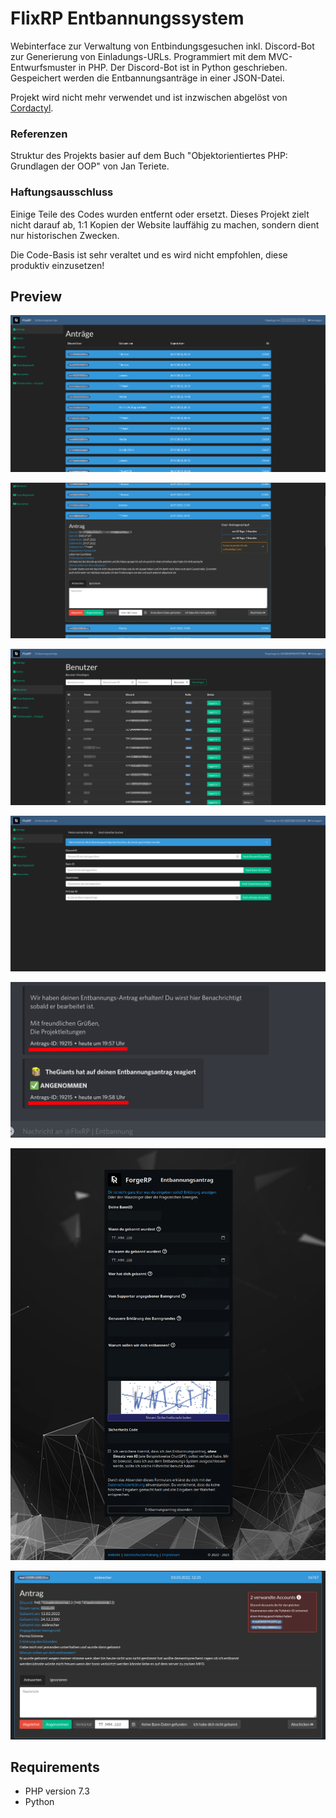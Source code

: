 # FlixRP Entbannungssystem

Webinterface zur Verwaltung von Entbindungsgesuchen inkl. Discord-Bot zur Generierung von Einladungs-URLs.
Programmiert mit dem MVC-Entwurfsmuster in PHP. Der Discord-Bot ist in Python geschrieben. Gespeichert werden die Entbannungsanträge in einer JSON-Datei.

Projekt wird nicht mehr verwendet und ist inzwischen abgelöst von [Cordactyl](https://cordactyl.com).

### Referenzen

Struktur des Projekts basier auf dem Buch "Objektorientiertes PHP: Grundlagen der OOP" von Jan Teriete.

### Haftungsausschluss

Einige Teile des Codes wurden entfernt oder ersetzt. Dieses Projekt zielt nicht darauf ab, 1:1 Kopien der Website lauffähig zu machen, sondern dient nur historischen Zwecken.

Die Code-Basis ist sehr veraltet und es wird nicht empfohlen, diese produktiv einzusetzen!


## Preview

![administration_startpage.png](.docs/administration_startpage.png)

![administration_appeal.png](.docs/administration_appeal.png)

![administration_user_management.png](.docs/administration_user_management.png)

![administration_search.png](.docs/administration_search.png)

![discord_nachricht.png](.docs/discord_nachricht.png)

![entbannungs_formular.png](.docs/entbannungs_formular.png)

![verwandte_accounts.png](.docs/verwandte_accounts.png)

## Requirements

- PHP version 7.3
- Python